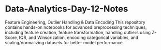 # Data-Analytics-Day-12-Notes
Feature Engineering, Outlier Handling &amp; Data Encoding This repository contains hands-on notebooks for advanced preprocessing techniques, including feature creation, feature transformation, handling outliers using Z-Score, IQR, and Winsorization, encoding categorical variables, and scaling/normalizing datasets for better model performance. 
